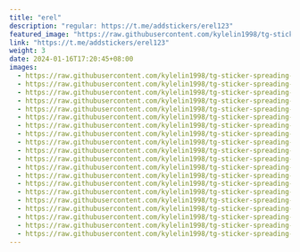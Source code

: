 ```yaml
---
title: "erel"
description: "regular: https://t.me/addstickers/erel123"
featured_image: "https://raw.githubusercontent.com/kylelin1998/tg-sticker-spreading-worldwide-images/main/img/ddfcce11-761f-4a28-b722-020b80ff6fb4.jpg"
link: "https://t.me/addstickers/erel123"
weight: 3
date: 2024-01-16T17:20:45+08:00
images:
  - https://raw.githubusercontent.com/kylelin1998/tg-sticker-spreading-worldwide-images/main/img/ddfcce11-761f-4a28-b722-020b80ff6fb4.jpg
  - https://raw.githubusercontent.com/kylelin1998/tg-sticker-spreading-worldwide-images/main/img/bdd2e5bb-7824-4c9a-b4aa-7bcb075dff28.jpg
  - https://raw.githubusercontent.com/kylelin1998/tg-sticker-spreading-worldwide-images/main/img/eb004a6b-6bff-4ac2-bb8a-aded52940c48.jpg
  - https://raw.githubusercontent.com/kylelin1998/tg-sticker-spreading-worldwide-images/main/img/cc0b8dab-33a9-433a-bc10-53581f270c6c.jpg
  - https://raw.githubusercontent.com/kylelin1998/tg-sticker-spreading-worldwide-images/main/img/03e85d9a-c7d5-4957-821a-7d16daec7f84.jpg
  - https://raw.githubusercontent.com/kylelin1998/tg-sticker-spreading-worldwide-images/main/img/7449340e-aa0d-454f-b77f-8ce1368093b4.jpg
  - https://raw.githubusercontent.com/kylelin1998/tg-sticker-spreading-worldwide-images/main/img/cb2c69e6-fcc6-4570-806d-3c8dc5f20d88.jpg
  - https://raw.githubusercontent.com/kylelin1998/tg-sticker-spreading-worldwide-images/main/img/51e9c2dc-f43c-48ab-a701-56b2e6b75898.jpg
  - https://raw.githubusercontent.com/kylelin1998/tg-sticker-spreading-worldwide-images/main/img/dec038fe-faad-4511-8de6-ce1282a359de.jpg
  - https://raw.githubusercontent.com/kylelin1998/tg-sticker-spreading-worldwide-images/main/img/701051f8-57b3-46bc-80aa-9339edbcd540.jpg
  - https://raw.githubusercontent.com/kylelin1998/tg-sticker-spreading-worldwide-images/main/img/e9ad01ba-5085-44c7-ae41-4a415384fc83.jpg
  - https://raw.githubusercontent.com/kylelin1998/tg-sticker-spreading-worldwide-images/main/img/5ba8bb5e-6777-4953-9424-ee459a3104b6.jpg
  - https://raw.githubusercontent.com/kylelin1998/tg-sticker-spreading-worldwide-images/main/img/92db2131-0d71-4f39-a2d4-4d50b87390ac.jpg
  - https://raw.githubusercontent.com/kylelin1998/tg-sticker-spreading-worldwide-images/main/img/0117a372-25ae-4057-9566-eb2bbb506da9.jpg
  - https://raw.githubusercontent.com/kylelin1998/tg-sticker-spreading-worldwide-images/main/img/8437ca57-ee3c-4462-b98c-fed5de32ff2d.jpg
  - https://raw.githubusercontent.com/kylelin1998/tg-sticker-spreading-worldwide-images/main/img/f48a46ab-978a-4457-8605-9b424843c873.jpg
  - https://raw.githubusercontent.com/kylelin1998/tg-sticker-spreading-worldwide-images/main/img/debbf178-4354-4f97-ae6c-88c782c00c92.jpg
  - https://raw.githubusercontent.com/kylelin1998/tg-sticker-spreading-worldwide-images/main/img/1c8f0891-567d-4c28-8e42-b5d7ab161c22.jpg
  - https://raw.githubusercontent.com/kylelin1998/tg-sticker-spreading-worldwide-images/main/img/d6d8ce45-7dbe-4043-bcae-d8da5e8e919a.jpg
  - https://raw.githubusercontent.com/kylelin1998/tg-sticker-spreading-worldwide-images/main/img/0d285fca-8d57-40f4-b3f4-f4cc67b535e9.jpg
---
```

